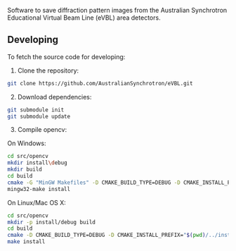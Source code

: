 Software to save diffraction pattern images from the Australian Synchrotron Educational Virtual Beam Line (eVBL) area detectors.

Developing
----------

To fetch the source code for developing:

1. Clone the repository:

  ```bash
  git clone https://github.com/AustralianSynchrotron/eVBL.git
  ```

2. Download dependencies:

  ```bash
  git submodule init
  git submodule update
  ```

3. Compile opencv:

  On Windows:

  ```bash
  cd src/opencv
  mkdir install\debug
  mkdir build
  cd build
  cmake -G "MinGW Makefiles" -D CMAKE_BUILD_TYPE=DEBUG -D CMAKE_INSTALL_PREFIX="%CD%\..\install\debug" ..
  mingw32-make install
  ```

  On Linux/Mac OS X:
  
  ```bash
  cd src/opencv
  mkdir -p install/debug build
  cd build
  cmake -D CMAKE_BUILD_TYPE=DEBUG -D CMAKE_INSTALL_PREFIX="$(pwd)/../install/debug" ..
  make install
  ```
